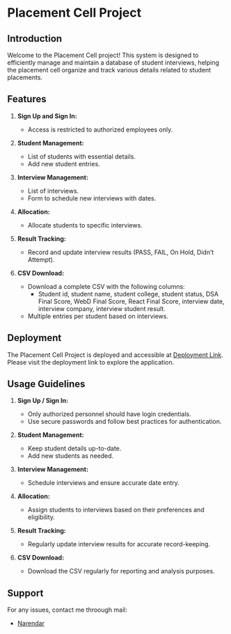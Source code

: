 #  Placement Cell Project

## Introduction

Welcome to the Placement Cell project! This system is designed to efficiently manage and maintain a database of student interviews, helping the placement cell organize and track various details related to student placements.

## Features

1. **Sign Up and Sign In:**
   - Access is restricted to authorized employees only.

2. **Student Management:**
   - List of students with essential details.
   - Add new student entries.

3. **Interview Management:**
   - List of interviews.
   - Form to schedule new interviews with dates.

4. **Allocation:**
   - Allocate students to specific interviews.

5. **Result Tracking:**
   - Record and update interview results (PASS, FAIL, On Hold, Didn’t Attempt).

6. **CSV Download:**
   - Download a complete CSV with the following columns:
     - Student id, student name, student college, student status, DSA Final Score, WebD Final Score, React Final Score, interview date, interview company, interview student result.
   - Multiple entries per student based on interviews.

## Deployment

The Placement Cell Project is deployed and accessible at [Deployment Link](https://placememt.onrender.com/). Please visit the deployment link to explore the application.

## Usage Guidelines

1. **Sign Up / Sign In:**
   - Only authorized personnel should have login credentials.
   - Use secure passwords and follow best practices for authentication.

2. **Student Management:**
   - Keep student details up-to-date.
   - Add new students as needed.

3. **Interview Management:**
   - Schedule interviews and ensure accurate date entry.

4. **Allocation:**
   - Assign students to interviews based on their preferences and eligibility.

5. **Result Tracking:**
   - Regularly update interview results for accurate record-keeping.

6. **CSV Download:**
   - Download the CSV regularly for reporting and analysis purposes.

## Support

For any issues, contact me throough mail:

- [Narendar](mailto:narendarreddypaindla@gmail.com)
